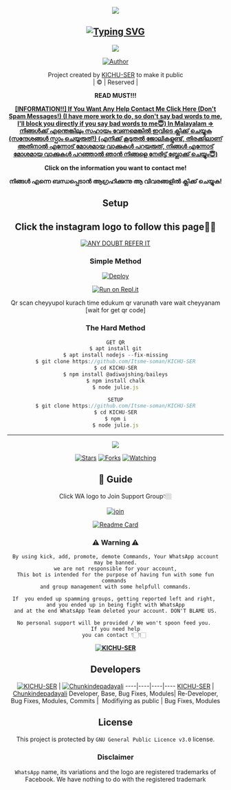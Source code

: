 <div align="center">
  <p align="center">
<img src=https://i.imgur.com/U5vuiAB.png>
</p>

## [![Typing SVG](https://readme-typing-svg.herokuapp.com?font=Rockstar-ExtraBold&color=7500D1&lines=WELCOME+TO+KICHU-SER+WA+BOT+REPO;CREATED+BY+KICHU+SER;THIS+IS+A+PRIVATE+AND+PUBLIC+BOT;WITH+MORE+FEATURES)](https://git.io/typing-svg)

 </a>
</p>

<div align="center">
  <p align="center">
<img src=https://i.imgur.com/2V88P25.jpeg>
</p>

  <p align="center">
<a href="https:"><img title="Author" src="https://img.shields.io/badge/Author--Itsmesoman/KICHU-SER?color=blue&style=for-the-badge&logo=whatsapp"></a>
</p>
</div>
<p align="center">
Project created by <a href="https://github.com/Itsme-soman">KICHU-SER</a> to make it public
    <br>
       | © |
        Reserved |
    <br> 
</p>

**READ MUST!!!**

**[ [INFORMATION!!]
If You Want Any Help Contact Me Click Here (Don't Spam Messages!) (I have more work to do, so don't say bad words to me, I'll block you directly if you say bad words to me😇)
In Malayalam ⇒ നിങ്ങൾക്ക് എന്തെങ്കിലും സഹായം വേണമെങ്കിൽ  ഇവിടെ ക്ലിക്ക് ചെയ്യുക (സന്ദേശങ്ങൾ സ്പാം ചെയ്യരുത്!) (എനിക്ക് കൂടുതൽ ജോലികളുണ്ട്, തിരക്കിലാണ് അതിനാൽ എന്നോട് മോശമായ വാക്കുകൾ പറയരുത്, നിങ്ങൾ എന്നോട് മോശമായ വാക്കുകൾ പറഞ്ഞാൽ ഞാൻ നിങ്ങളെ നേരിട്ട് ബ്ലോക്ക് ചെയ്യും😇)](http://wa.me/17623393587?text=*_Alo%20Kichu%20Vro%20I%20Need%20Ur%20Help%20Vro%20U%20Can%20Help%20Me?🙂%20Vro%20I'm%20Waiting%20For%20Ur%20Reply😴✨_*)**

**Click on the information you want to contact me!**

**നിങ്ങൾ എന്നെ ബന്ധപ്പെടാൻ ആഗ്രഹിക്കുന്നു ആ വിവരങ്ങളിൽ ക്ലിക്ക് ചെയ്യുക!**

## Setup
<div align="center"> 


## Click the instagram logo to follow this page👀✨

 [![ANY DOUBT REFER IT](https://i.imgur.com/cOevAnk.png)](https://instagram.com/kichu_nrd?utm_medium=copy_link)

  ### Simple Method
  
[![Deploy](https://www.herokucdn.com/deploy/button.svg)](https://heroku.com/deploy?template=https://github.com/Itsme-soman/KICHU-SER.git)



  
[![Run on Repl.it](https://repl.it/badge/github/quiec/whatsAlfa)](https://replit.com/@Itsme-soman/KICHUSER)

Qr scan cheyyupol kurach time edukum qr varunath vare wait cheyyanam  [wait for get qr code]
  
### The Hard Method
```js
GET QR
$ apt install git
$ apt install nodejs --fix-missing
$ git clone https://github.com/Itsme-soman/KICHU-SER
$ cd KICHU-SER
$ npm install @adiwajshing/baileys
$ npm install chalk
$ node julie.js
```
      
```js
SETUP
$ git clone https://github.com/Itsme-soman/KICHU-SER
$ cd KICHU-SER
$ npm i
$ node julie.js
```

----

  <p align="center">
  <a href="https://github.com/Itsme-soman/KICHU-SER">
    
<a href="https://github.com/Itsme-soman/followers">
<img src="https://img.shields.io/github/repo-size/cyberchekuthan/Kaztroserv1_v2?color=green&label=Repo%20total%20size&style=plastic">
<p align="center">
<a href="https://github.com/Itsme-soman/followers"
<img title="Followers" src="https://img.shields.io/github/followers/Aj-fx?color=blue&style=flat-square"></a>
<a href="https://github.com/Itsme-soman/KICHU-SER/stargazers/"><img title="Stars" src="https://img.shields.io/github/stars/Itsme-soman/KICHU-SER?color=blue&style=flat-square"></a>
<a href="https://github.com/Itsme-soman/KICHU-SER/network/members"><img title="Forks" src="https://img.shields.io/github/forks/Itsme-soman/KICHU-SER?color=blue&style=flat-square"></a>
<a href="https://github.com/Itsme-soman/KICHU-SER/watchers"><img title="Watching" src="https://img.shields.io/github/watchers/Itsme-soman/KICHU-SER?label=Watchers&color=blue&style=flat-square"></a>
</p>

## 📢 Guide
Click WA logo to Join Support Group👇🏼
    <br>
<br>
  [![join](https://i.imgur.com/21zMdKL.png)](https://chat.whatsapp.com/JnHetBYTBdb6Km2vNC12X3)
  <div align="center">
       
  [![Readme Card](https://github-readme-stats.vercel.app/api/pin/?username=Itsme-soman&repo=KICHU-SER&theme=nightowl)](https://github.com/Itsme-soman/KICHU-SER)
  </div>
    
### ⚠ Warning ⚠

```
By using kick, add, promote, demote Commands, Your WhatsApp account may be banned.
 we are not responsible for your account, 
This bot is intended for the purpose of having fun with some fun commands 
and group management with some helpfull commands.

If  you ended up spamming groups, getting reported left and right, 
and you ended up in being fight with WhatsApp
and at the end WhatsApp Team deleted your account. DON'T BLAME US.

No personal support will be provided / We won't spoon feed you. 
If you need help
you can contact 👇🏻👇🏻 
```
**[![KICHU-SER](https://i.imgur.com/8c02mRI.png)](http://wa.me/918714183251?text=*_Hi%20kichu%20ser❤️✨_*)**

## Developers
  <div align="center">
    
  [![KICHU-SER](https://github.com/Itsme-soman.png?size=100)](https://github.com/Itsme-soman) | [![Chunkindepadayali](https://github.com/Chunkindepadayali.png?size=100)](https://github.com/Chunkindepadayali) 
----|----|----|----
[KICHU-SER](https://github.com/Itsme-soman) | [Chunkindepadayali](https://github.com/Chunkindepadayali)
Developer, Base, Bug Fixes, Modules| Re-Developer, Bug Fixes, Modules, Commits |  Modifiying  as   public | Bug Fixes, Modules 
  </div>
    


## License
This project is protected by `GNU General Public Licence v3.0` license.

### Disclaimer
`WhatsApp` name, its variations and the logo are registered trademarks of Facebook. We have nothing to do with the registered trademark
